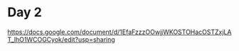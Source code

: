 # Day 2
https://docs.google.com/document/d/1EfaFzzzOOwjjWKOSTOHacOSTZxjLAT_lhO1WCOGCyok/edit?usp=sharing
